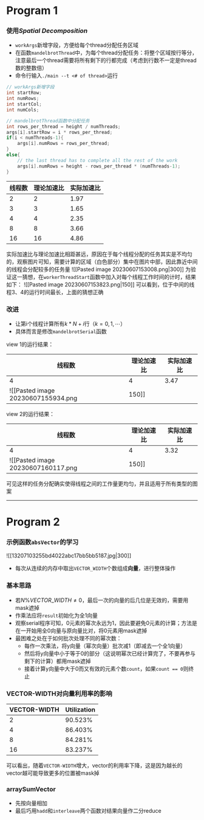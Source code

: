 
#  Program 1

### 使用*Spatial Decomposition*
* `workArgs`新增字段，方便给每个thread分配任务区域
*  在函数`mandelbrotThread`中，为每个thread分配任务：将整个区域按行等分，注意最后一个thread需要将所有剩下的行都完成（考虑到行数不一定是thread数的整数倍）
*  命令行输入`./main --t <# of thread>`运行
```c++
// workArgs新增字段
int startRow;
int numRows;
int startCol;
int numCols;

// mandelbrotThread函数中分配任务
int rows_per_thread = height / numThreads;
args[i].startRow = i * rows_per_thread;
if(i < numThreads-1){
    args[i].numRows = rows_per_thread;
}
else{
    // the last thread has to complete all the rest of the work
    args[i].numRows = height - rows_per_thread * (numThreads-1);
}
```

|线程数|理论加速比|实际加速比|
|---|---|---|
|2|2|1.97|
|3|3|1.65|
|4|4|2.35|
|8|8|3.66|
|16|16|4.86|
实际加速比与理论加速比相距甚远，原因在于每个线程分配的任务其实是不均匀的，观察图片可知，需要计算的区域（白色部分）集中在图片中部，因此靠近中间的线程会分配较多的任务量
![[Pasted image 20230607153008.png|300]]
为验证这一猜想，在`workerThreadStart`函数中加入对每个线程工作时间的计时，结果如下：
![[Pasted image 20230607153823.png|150]]
可以看到，位于中间的线程3、4的运行时间最长，上面的猜想正确

### 改进
* 让第i个线程计算所有$k*N+i$行（$k=0,1,\cdots$）
* 具体而言是修改`mandelbrotSerial`函数

view 1的运行结果：

|线程数|理论加速比|实际加速比|
|---|---|---|
|4|4|3.47|
![[Pasted image 20230607155934.png|150]]

view 2的运行结果：

|线程数|理论加速比|实际加速比|
|---|---|---|
|4|4|3.32|
![[Pasted image 20230607160117.png|150]]
可见这样的任务分配确实使得线程之间的工作量更均匀，并且适用于所有类型的图案

---
# Program 2
### 示例函数`absVector`的学习
![[13207103255bd4022abc17bb5bb5187.jpg|300]]
* 每次从连续的内存中取出`VECTOR_WIDTH`个数组成**向量**，进行整体操作

### 基本思路
* 若$N\%VECTOR\_WIDTH\neq 0$，最后一次的向量的后几位是无效的，需要用mask遮掉
* 作乘法应将`result`初始化为全1向量
* 观察serial程序可知，0元素的幂次永远为1，因此要避免0元素的计算；方法是在一开始用全0向量与原向量比对，将0元素用mask遮掉
* 最困难之处在于如何批次处理不同的幂次数：
	* 每作一次乘法，将y向量（幂次向量）批次减1（即减去一个全1向量）
	* 然后将y向量中小于等于0的部分（这说明幂次已经计算完了，不要再参与剩下的计算）都用mask遮掉
	* 接着计算y向量中大于0而又有效的元素个数`count`，如果`count == 0`则终止

### VECTOR-WIDTH对向量利用率的影响

|VECTOR-WIDTH|Utilization|
|---|---|
|2|90.523%|
|4|86.403%|
|8|84.281%|
|16|83.237%|
可以看出，随着`VECTOR-WIDTH`增大，vector的利用率下降，这是因为越长的vector越可能导致更多的位置被mask掉

### arraySumVector
* 先按向量相加
* 最后巧用`hadd`和`interleave`两个函数对结果向量作二分reduce